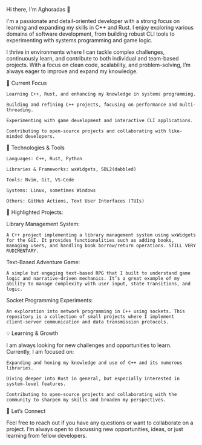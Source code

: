 Hi there, I'm Aghoradas 👋

I'm a passionate and detail-oriented developer with a strong focus on learning and expanding my skills in C++ and Rust. I enjoy exploring 
various domains of software development, from building robust CLI tools to experimenting with systems programming and game logic.

I thrive in environments where I can tackle complex challenges, continuously learn, and contribute to both individual and team-based projects. 
With a focus on clean code, scalability, and problem-solving, I’m always eager to improve and expand my knowledge.

🌱 Current Focus

    Learning C++, Rust, and enhancing my knowledge in systems programming.

    Building and refining C++ projects, focusing on performance and multi-threading.

    Experimenting with game development and interactive CLI applications.

    Contributing to open-source projects and collaborating with like-minded developers.

🔧 Technologies & Tools

    Languages: C++, Rust, Python

    Libraries & Frameworks: wxWidgets, SDL2(dabbled)

    Tools: Nvim, Git, VS-Code

    Systems: Linux, sometimes Windows

    Others: GitHub Actions, Text User Interfaces (TUIs)

🚀 Highlighted Projects:

Library Management System:

    A C++ project implementing a library management system using wxWidgets for the GUI. It provides functionalities such as adding books, 
    managing users, and handling book borrow/return operations. STILL VERY RUDIMENTARY.

Text-Based Adventure Game:

    A simple but engaging text-based RPG that I built to understand game logic and narrative-driven mechanics. It’s a great example of my
    ability to manage complexity with user input, state transitions, and logic.

Socket Programming Experiments:

    An exploration into network programming in C++ using sockets. This repository is a collection of small projects where I implement
    client-server communication and data transmission protocols.

💡 Learning & Growth

I am always looking for new challenges and opportunities to learn. Currently, I am focused on:

    Expanding and honing my knowledge and use of C++ and its numerous libraries.

    Diving deeper into Rust in general, but especially interested in system-level features.

    Contributing to open-source projects and collaborating with the community to sharpen my skills and broaden my perspectives.

🤝 Let’s Connect

Feel free to reach out if you have any questions or want to collaborate on a project.
I’m always open to discussing new opportunities, ideas, or just learning from fellow developers.
